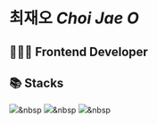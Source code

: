 # 최재오 *Choi Jae O*
## 🧑🏻‍💻 Frontend Developer
## 📚 Stacks

  <img src="https://img.shields.io/badge/Javascript-F7DF1E?style=for-the-badge&logo=javascript&logoColor=white">&nbsp
  <img src="https://img.shields.io/badge/Typescript-3178C6?style=for-the-badge&logo=typescript&logoColor=white">&nbsp
  <img src="https://img.shields.io/badge/React-61DAFB?style=for-the-badge&logo=react&logoColor=white">&nbsp
